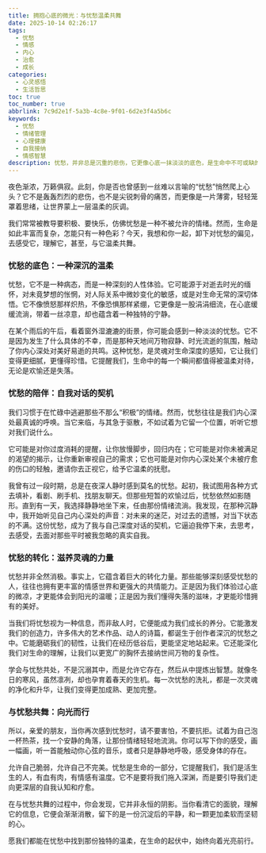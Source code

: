 ```yaml
---
title: 拥抱心底的微光：与忧愁温柔共舞
date: 2025-10-14 02:26:17
tags:
  - 忧愁
  - 情感
  - 内心
  - 治愈
  - 成长
categories:
  - 心灵感悟
  - 生活哲思
toc: true
toc_number: true
abbrlink: 7c9d2e1f-5a3b-4c8e-9f01-6d2e3f4a5b6c
keywords:
  - 忧愁
  - 情绪管理
  - 心理健康
  - 自我接纳
  - 情感智慧
description: 忧愁，并非总是沉重的悲伤，它更像心底一抹淡淡的底色，是生命中不可或缺的温柔提醒。这篇文章将带你深入理解忧愁的本质，学会如何与它共处，并从中汲取力量，让这份看似消极的情绪，成为我们内心深处最柔软、最坚韧的成长印记。
---
```


夜色渐浓，万籁俱寂。此刻，你是否也曾感到一丝难以言喻的“忧愁”悄然爬上心头？它不是轰轰烈烈的悲伤，也不是尖锐刺骨的痛苦，而更像是一片薄雾，轻轻笼罩着思绪，让世界蒙上一层温柔的灰调。

我们常常被教导要积极、要快乐，仿佛忧愁是一种不被允许的情绪。然而，生命是如此丰富而复杂，怎能只有一种色彩？今天，我想和你一起，卸下对忧愁的偏见，去感受它，理解它，甚至，与它温柔共舞。

### 忧愁的底色：一种深沉的温柔

忧愁，它不是一种病态，而是一种深刻的人性体验。它可能源于对逝去时光的缅怀，对未竟梦想的怅惘，对人际关系中微妙变化的敏感，或是对生命无常的深切体悟。它不像愤怒那样炽热，不像恐惧那样紧绷，它更像是一股涓涓细流，在心底缓缓流淌，带着一丝凉意，却也蕴含着一种独特的宁静。

在某个雨后的午后，看着窗外湿漉漉的街景，你可能会感到一种淡淡的忧愁。它不是因为发生了什么具体的不幸，而是那种天地间万物寂静、时光流逝的氛围，触动了你内心深处对美好易逝的共鸣。这种忧愁，是灵魂对生命深度的感知，它让我们变得更细腻，更懂得珍惜。它提醒我们，生命中的每一个瞬间都值得被温柔对待，无论是欢愉还是失落。

### 忧愁的陪伴：自我对话的契机

我们习惯于在忙碌中逃避那些不那么“积极”的情绪。然而，忧愁往往是我们内心深处最真诚的呼唤。当它来临，与其急于驱散，不如试着为它留一个位置，听听它想对我们说什么。

它可能是对你过度消耗的提醒，让你放慢脚步，回归内在；它可能是对你未被满足的渴望的揭示，让你重新审视自己的需求；它也可能是对你内心深处某个未被疗愈的伤口的轻触，邀请你去正视它，给予它温柔的抚慰。

我曾有过一段时期，总是在夜深人静时感到莫名的忧愁。起初，我试图用各种方式去填补，看剧、刷手机、找朋友聊天。但那些短暂的欢愉过后，忧愁依然如影随形。直到有一天，我选择静静地坐下来，任由那份情绪流淌。我发现，在那种沉静中，我开始听见自己内心深处的声音：对未来的迷茫，对过去的遗憾，对当下状态的不满。这份忧愁，成为了我与自己深度对话的契机，它逼迫我停下来，去思考，去感受，去面对那些平时被我忽略的真实自我。

### 忧愁的转化：滋养灵魂的力量

忧愁并非全然消极。事实上，它蕴含着巨大的转化力量。那些能够深刻感受忧愁的人，往往也拥有更丰富的情感世界和更强大的共情能力。正是因为我们体验过心底的微凉，才更能体会到阳光的温暖；正是因为我们懂得失落的滋味，才更能珍惜拥有的美好。

当我们将忧愁视为一种信息，而非敌人时，它便能成为我们成长的养分。它能激发我们的创造力，许多伟大的艺术作品、动人的诗篇，都诞生于创作者深沉的忧愁之中。它能磨砺我们的韧性，让我们在经历低谷后，更能坚定地站起来。它还能深化我们对生命的理解，让我们以更宽广的胸怀去接纳世间万物的复杂性。

学会与忧愁共处，不是沉溺其中，而是允许它存在，然后从中提炼出智慧。就像冬日的寒风，虽然凛冽，却也孕育着春天的生机。每一次忧愁的洗礼，都是一次灵魂的净化和升华，让我们变得更加成熟、更加完整。

### 与忧愁共舞：向光而行

所以，亲爱的朋友，当你再次感到忧愁时，请不要害怕，不要抗拒。试着为自己泡一杯热茶，找一个安静的角落，让那份情绪轻轻地流淌。你可以写下你的感受，画一幅画，听一首能触动你心弦的音乐，或者只是静静地呼吸，感受身体的存在。

允许自己脆弱，允许自己不完美。忧愁是生命的一部分，它提醒我们，我们是活生生的人，有血有肉，有情感有温度。它不是要将我们拖入深渊，而是要引导我们走向更深层的自我认知和疗愈。

在与忧愁共舞的过程中，你会发现，它并非永恒的阴影。当你看清它的面貌，理解它的信息，它便会渐渐消散，留下的是一份沉淀后的平静，和一颗更加柔软而坚韧的心。

愿我们都能在忧愁中找到那份独特的温柔，在生命的起伏中，始终向着光亮前行。